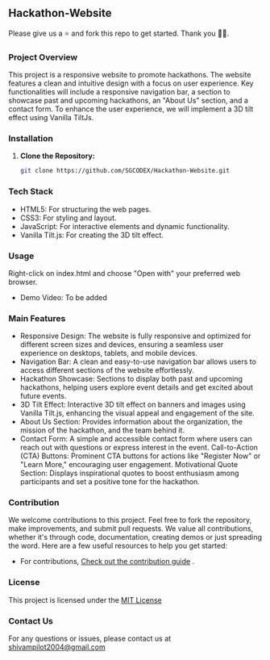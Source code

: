 ## Hackathon-Website
Please give us a ⭐ and fork this repo to get started. Thank you 🙌🙌.

### Project Overview

This project is a responsive website to promote hackathons. The website features a clean and intuitive design with a focus on user experience. Key functionalities will include a responsive navigation bar, a section to showcase past and upcoming hackathons, an "About Us" section, and a contact form. To enhance the user experience, we will implement a 3D tilt effect using Vanilla TiltJs.

### Installation

1.  **Clone the Repository:**
    ```bash
    git clone https://github.com/SGCODEX/Hackathon-Website.git
    ```

### Tech Stack

- HTML5: For structuring the web pages.   
- CSS3: For styling and layout.   
- JavaScript: For interactive elements and dynamic functionality.
- Vanilla Tilt.js: For creating the 3D tilt effect.

### Usage

Right-click on index.html and choose "Open with" your preferred web browser.

- Demo Video: To be added

### Main Features
- Responsive Design: The website is fully responsive and optimized for different screen sizes and devices, ensuring a seamless user experience on desktops, tablets, and mobile devices.
- Navigation Bar: A clean and easy-to-use navigation bar allows users to access different sections of the website effortlessly.
- Hackathon Showcase: Sections to display both past and upcoming hackathons, helping users explore event details and get excited about future events.
- 3D Tilt Effect: Interactive 3D tilt effect on banners and images using Vanilla Tilt.js, enhancing the visual appeal and engagement of the site.
- About Us Section: Provides information about the organization, the mission of the hackathon, and the team behind it.
- Contact Form: A simple and accessible contact form where users can reach out with questions or express interest in the event.
Call-to-Action (CTA) Buttons: Prominent CTA buttons for actions like "Register Now" or "Learn More," encouraging user engagement.
Motivational Quote Section: Displays inspirational quotes to boost enthusiasm among participants and set a positive tone for the hackathon.
### Contribution

We welcome contributions to this project. Feel free to fork the repository, make improvements, and submit pull requests.
We value all contributions, whether it's through code, documentation, creating demos or just spreading the word.
Here are a few useful resources to help you get started:
- For contributions, [Check out the contribution guide](https://github.com/SGCODEX/Hackathon-Website/blob/main/CONTRIBUTING.md) .

### License

This project is licensed under the [MIT License](https://github.com/SGCODEX/Hackathon-Website/blob/main/LICENSE)

### Contact Us

For any questions or issues, please contact us at shivampilot2004@gmail.com
